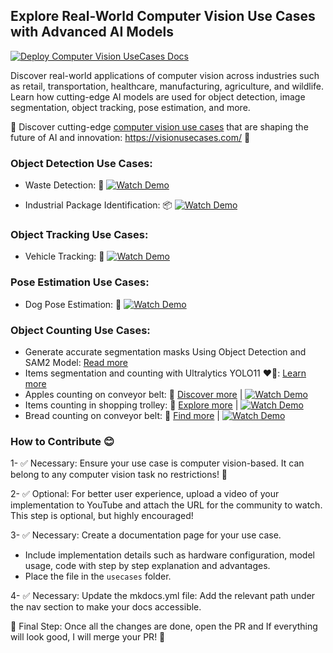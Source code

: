 ## Explore Real-World Computer Vision Use Cases with Advanced AI Models

[![Deploy Computer Vision UseCases Docs](https://github.com/RizwanMunawar/visionusecases/actions/workflows/deploy.yml/badge.svg)](https://github.com/RizwanMunawar/visionusecases/actions/workflows/deploy.yml)

Discover real-world applications of computer vision across industries such as retail, transportation, healthcare, manufacturing, agriculture, and wildlife. Learn how cutting-edge AI models are used for object detection, image segmentation, object tracking, pose estimation, and more.

🚀 Discover cutting-edge [computer vision use cases](https://rizwanmunawar.github.io/visionusecases/) that are shaping the future of AI and innovation: https://visionusecases.com/ 🚀 

### Object Detection Use Cases:

- Waste Detection: 🚀 [![Watch Demo](https://img.shields.io/badge/Watch-Demo-blue?style=flat-square "Watch the Demo Video")](https://youtu.be/VhzkygLZido)

- Industrial Package Identification: 📦 [![Watch Demo](https://img.shields.io/badge/Watch-Demo-blue?style=flat-square "Watch the Demo Video")](https://youtu.be/KGyP10JOwvw)

### Object Tracking Use Cases:

- Vehicle Tracking: 🚗 [![Watch Demo](https://img.shields.io/badge/Watch-Demo-blue?style=flat-square "Watch the Demo Video")](https://youtu.be/gUMvcrFeVUg)


### Pose Estimation Use Cases:

-  Dog Pose Estimation: 🐾 [![Watch Demo](https://img.shields.io/badge/Watch-Demo-blue?style=flat-square "Watch the Demo Video")](https://youtu.be/PmiWQgdTAuA)

### Object Counting Use Cases:

- Generate accurate segmentation masks Using Object Detection and SAM2 Model: [Read more](https://visionusecases.com/usecases/segmentation-masks-detect-sam2/)
- Items segmentation and counting with Ultralytics YOLO11 ❤️‍🔥: [Learn more](https://visionusecases.com/usecases/items-segmentation-supermarket-ai/)
- Apples counting on conveyor belt: 🍎 [Discover more](https://visionusecases.com/usecases/apple-counting/) | [![Watch Demo](https://img.shields.io/badge/Watch-Demo-blue?style=flat-square "Watch the Demo Video")](https://youtu.be/g5Onls24Djg)
- Items counting in shopping trolley: 🛒 [Explore more](https://visionusecases.com/usecases/items-counting/) | [![Watch Demo](https://img.shields.io/badge/Watch-Demo-blue?style=flat-square "Watch the Demo Video")](https://youtu.be/eoOkYDJIDHo)
- Bread counting on conveyor belt: 🍞 [Find more](https://visionusecases.com/usecases/bread-counting/) | [![Watch Demo](https://img.shields.io/badge/Watch-Demo-blue?style=flat-square "Watch the Demo Video")](https://youtu.be/1qyxTP2U_Ow)

### How to Contribute 😊

1- ✅ Necessary: Ensure your use case is computer vision-based. It can belong to any computer vision task no restrictions! 🎉

2- ✅ Optional: For better user experience, upload a video of your implementation to YouTube and attach the URL for the community to watch. This step is optional, but highly encouraged!

3- ✅ Necessary: Create a documentation page for your use case.
- Include implementation details such as hardware configuration, model usage, code with step by step explanation and advantages.
- Place the file in the `usecases` folder.

4- ✅ Necessary: Update the mkdocs.yml file: Add the relevant path under the nav section to make your docs accessible.

🎉 Final Step: Once all the changes are done, open the PR and If everything will look good, I will merge your PR! 🥳
